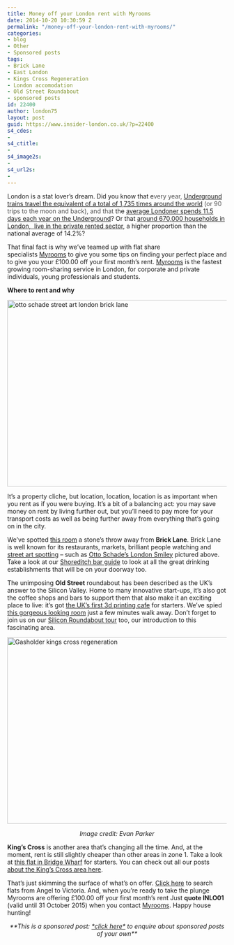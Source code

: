 ```yaml
---
title: Money off your London rent with Myrooms
date: 2014-10-20 10:30:59 Z
permalink: "/money-off-your-london-rent-with-myrooms/"
categories:
- blog
- Other
- Sponsored posts
tags:
- Brick Lane
- East London
- Kings Cross Regeneration
- London accomodation
- Old Street Roundabout
- sponsored posts
id: 22400
author: london75
layout: post
guid: https://www.insider-london.co.uk/?p=22400
s4_cdes:
- 
s4_ctitle:
- 
s4_image2s:
- 
s4_url2s:
- 
---
```


<p class="yiv8098260952MsoNormal">
  London is a stat lover&#8217;s dream. Did you know that e<span style="color: #4d4d4d;">very year, <a href="/london-underground-tube-tours-facts-part2/" target="_blank">Underground trains travel the equivalent of a total of 1,735 times around the world</a> (or 90 trips to the moon and back), and that</span> the <a href="https://www.insider-london.co.uk/category/london-underground-tube/" target="_blank">average Londoner spends 11.5 days each year on the Underground</a>? Or that <a href="http://www.londoncouncils.gov.uk/londonfacts/default.htm?category=10" target="_blank">around 670,000 households in London,  live in the private rented sector</a>, a higher proportion than the national average of 14.2%?
</p>

<p class="yiv8098260952MsoNormal">
  That final fact is why we&#8217;ve teamed up with flat share specialists <a href="http://www.myrooms.co.uk/" target="_blank" rel="nofollow">Myrooms</a> to give you some tips on finding your perfect place and to give you your £100.00 off your first month&#8217;s rent. <a href="http://www.myrooms.co.uk/">Myrooms</a> is the fastest growing room-sharing <span id="yui_3_16_0_1_1411634595873_180789" class="yiv8098260952apple-converted-space"><span id="yui_3_16_0_1_1411634595873_180788">service in London, for corporate and private individuals, young professionals and students. </span></span>
</p>

<p class="yiv8098260952MsoNormal">
  <strong>Where to rent and why</strong>
</p>

<p class="yiv8098260952MsoNormal">
  <a href="/wp-content/uploads/2014/08/ottoschade.jpg"><img class="aligncenter wp-image-15902 size-full" src="/wp-content/uploads/2014/08/ottoschade.jpg" alt="otto schade street art london brick lane" width="569" height="427" /></a>
</p>

<p class="yiv8098260952MsoNormal">
  It&#8217;s a property cliche, but location, location, location is as important when you rent as if you were buying. It&#8217;s a bit of a balancing act: you may save money on rent by living further out, but you&#8217;ll need to pay more for your transport costs as well as being further away from everything that&#8217;s going on in the city.
</p>

<p class="yiv8098260952MsoNormal">
  We&#8217;ve spotted <a href="http://www.myrooms.co.uk/search/sclater-street-brick-lane-e1-1-double-bedroom-available/">this room</a> a stone&#8217;s throw away from <strong>Brick Lane</strong>. Brick Lane is well known for its restaurants, markets, brilliant people watching and <a href="https://www.insider-london.co.uk/london-graffiti-artists-walking-tours/">street art spotting</a> &#8211; such as <a href="/smiley-otto-schade-street-art-london-brick-lane/">Otto Schade&#8217;s London Smiley</a> pictured above. Take a look at our <a href="/shoreditch-bars-drinking-guide-london/">Shoreditch bar guide</a> to look at all the great drinking establishments that will be on your doorway too.
</p>

<p class="yiv8098260952MsoNormal">
  The unimposing <strong>Old Street</strong> roundabout has been described as the UK&#8217;s answer to the Silicon Valley. Home to many innovative start-ups, it&#8217;s also got the coffee shops and bars to support them that also make it an exciting place to live: it&#8217;s got <a href="/insider-interview-makers-cafe/" target="_blank">the UK&#8217;s first 3d printing cafe</a> for starters. We&#8217;ve spied <a href="http://www.myrooms.co.uk/search/victori-chambers-luke-street-ec2a-1-double-bedroom-available/" target="_blank">this gorgeous looking room</a> just a few minutes walk away. Don&#8217;t forget to join us on our <a href="https://www.insider-london.co.uk/silicon-roundabout-tech-city-tour/" target="_blank">Silicon Roundabout tour</a> too, our introduction to this fascinating area.
</p>

<p class="yiv8098260952MsoNormal">
  <a href="/wp-content/uploads/2014/08/Gasholder.jpg"><img class="aligncenter wp-image-17024 size-full" src="/wp-content/uploads/2014/08/Gasholder.jpg" alt="Gasholder kings cross regeneration" width="569" height="427" /></a>
</p>

<p class="yiv8098260952MsoNormal" style="text-align: center;">
  <em>Image credit: Evan Parker</em>
</p>

<p class="yiv8098260952MsoNormal">
  <strong>King&#8217;s Cross</strong> is another area that&#8217;s changing all the time. And, at the moment, rent is still slightly cheaper than other areas in zone 1. Take a look at <a href="http://www.myrooms.co.uk/search/bridge-warf-caledonian-road-n1-4-double-room-available/" target="_blank">this flat in Bridge Wharf</a> for starters. You can check out all our posts <a href="https://www.insider-london.co.uk/category/kings-cross-regeneration/" target="_blank">about the King&#8217;s Cross area here</a>.
</p>

<p class="yiv8098260952MsoNormal">
  That&#8217;s just skimming the surface of what&#8217;s on offer. <a href="http://www.myrooms.co.uk/" target="_blank">Click here</a> to search flats from Angel to Victoria. <span id="yui_3_16_0_1_1411634595873_180791">And, when you&#8217;re ready to take the plunge Myrooms are offering £100.00 off your first month&#8217;s rent Just <strong>quote INLO01</strong> (valid until 31 October 2015) when you contact </span><a href="http://www.myrooms.co.uk/contact-us/" target="_blank" rel="nofollow">Myrooms</a>. Happy house hunting!
</p>

<p class="yiv8098260952MsoNormal" style="text-align: center;">
  <em>**This is a <span class="il">sponsored</span> <span class="il">post: </span><a href="mailto:frances@insider-london.co.uk">*click here*</a> to enquire about <span class="il">sponsored</span> <span class="il">posts</span> of your own**</em>
</p>

<p class="yiv8098260952MsoNormal">